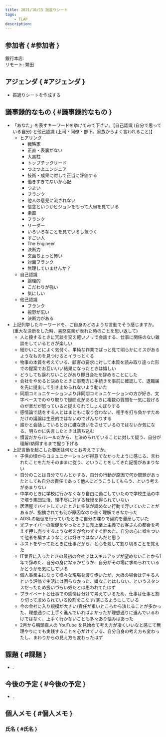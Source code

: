 ```yaml
---
title: 2021/10/15 振返りシート
tags:
    - TLAP
description: 
---
```


## 参加者 { #参加者 }

銀行本店:  
リモート: 繁田  

## アジェンダ { #アジェンダ }

* 振返りシートを作成する

## 議事録的なもの { #議事録的なもの }

* 「あなた」を表すキーワードを挙げてみて下さい。【自己認識 (自分で思っている自分) と他己認識 (上司・同僚・部下。家族からよく言われること)】
    * ヒアリング
        * 戦略家
        * 正直・表裏がない
        * 大黒柱
        * トップテックリード
        * つよつよエンジニア
        * 技術・成果に対して正当に評価する
        * 働きすぎてないか心配
        * つよい
        * フランク
        * 他人の意見に流されない
        * 信念というかビジョンをもって大局を見ている
        * 素直
        * フランク
        * リーダー
        * いろいろなことを見ているし気づく
        * すごい人
        * The Engineer
        * 決断力
        * 文面ちょっと怖い
        * 対面フランク
        * 無理していませんか？
    * 自己認識
        * 論理的
        * こだわりが強い
        * 気にしい
    * 他己認識
        * フランク
        * 視野が広い
        * 決断力がある
* 上記列挙したキーワードを、ご自身のどのような言動でそう感じますか。(重大な決断をした時、喜怒哀楽が表れた時のことを思い返して)
    * 人と接するときに冗談を交え軽いノリで会話する、仕事に関係のない雑談をしているときが楽しい
    * 細かいことによく気付く、単純な作業でぱっと見て明らかにミスがあるようなものを見つけるとイラっとくる
    * 物事の本質を考えている、顧客の要求に対して本質を読み取り違った形での提案でお互いいい結果になったときは嬉しい
    * どうしても譲れないことがあり即日会社を辞めることにした
    * 会社をやめると決めたときに事務方に手続きを事前に確認して、退職届を先に提出して引き止められないよう動いた
    * 同期コミュニケーションより非同期コミュニケーションの方が好き、文字ベースでのやり取りで疑問点があるときに複数の質問を一気に投げるのが楽だが怒っていると捉えられてしょんぼりする
    * 感情論で話をする人とはまともに取り合わない、相手を打ち負かすためだけの議論は生産的ではないのでげんなりする
    * 誰かと会話しているときに嫌な思いをさせているのではないか気になる、明らかに失言したときは落ち込む
    * 慣習だから/ルールだから、と決められていることに対して疑う、自分が理解/納得するまで掘り下げる
* 上記言動を起こした要因は何だとお考えですか。
    * 子供の頃からコミュニケーションが得意でなかったように感じる、言われたことをただそのままに従う、ということをしてきた記憶があまりない
    * 自分のことは自分でなんとかする、自分の行動が原因で何か問題があったとしても自分の責任であって他人にどうこうしてもらう、という考えがあまりない
    * 中学のときに学校に行かなくなり自由に過ごしていたので学校生活の中で培う集団生活、理不尽に対する我慢を得られていない
    * 居酒屋でバイトしていたときに空気が読めない行動で浮いていたことがあるが、指摘されても何が原因なのか全く理解できなかった
    * ADSLの販促を行っていたときに自分の喋りで契約を量産していた
    * 光ファイバーの販促をやったときに売上至上主義でお客さんの都合を考えず押し売りするような考えが合わずすぐ辞めた、自分の心に嘘をついて他者を騙すようなことは好きではないんだと思う
    * ホストをやってたときに仕事だから、と心を殺して割り切ることを覚えた
    * IT業界に入ったときの最初の会社ではスキルアップが望めないことから1年で辞めた、自分の身になるかどうか、自分がその場に求められているかどうかを気にしている
    * 個人事業主になって様々な現場を渡り歩いたが、大抵の場合はデキる人という評価で生活には困らなかった、嫌なことはしない、というスタンスだったため扱いづらい奴だとは思われてたはず
    * プライベートと仕事での感情は分けて考えているため、仕事は仕事と割り切って求められている役割をこなす/演じるようにしている
    * 今の会社に入り規模が大きい/責任が重いところから演じることが多かった、理想通りに上手く進んでいればよかったが理想通りに進んでいるわけではなく、上手く行かないことも多々あり悩みはあった
    * 2月から鴨頭嘉人の YouTube を見始めて考え方が凄くいいなと感じて無理やりにでも実践することを心がけている、自分自身の考え方も変わったし、まわりからの見え方も変わったはず

## 課題 { #課題 }

* .

## 今後の予定 { #今後の予定 }

* .

## 個人メモ { #個人メモ }

### 氏名 { #氏名 }
